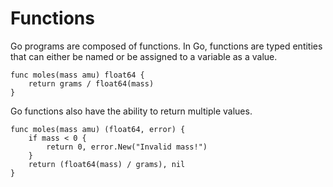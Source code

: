 # Functions
Go programs are composed of functions. In Go, functions are typed entities that can either be named or be assigned to a variable as a value.


```
func moles(mass amu) float64 {
	return grams / float64(mass)
}
```

Go functions also have the ability to return multiple values.


```
func moles(mass amu) (float64, error) { 
    if mass < 0 { 
        return 0, error.New("Invalid mass!") 
    } 
    return (float64(mass) / grams), nil 
}
```

